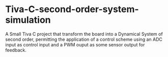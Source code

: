 # Tiva-C-second-order-system-simulation
A Small Tiva C project that transform the board into a Dynamical System of second order, permitting the application of a control scheme using an ADC input as control input and a PWM ouput as some sensor output for feedback.
